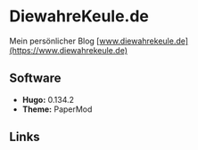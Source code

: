 # DiewahreKeule.de
Mein persönlicher Blog
[www.diewahrekeule.de](https://www.diewahrekeule.de)

## Software
- **Hugo:**   0.134.2
- **Theme:**  PaperMod

## Links
